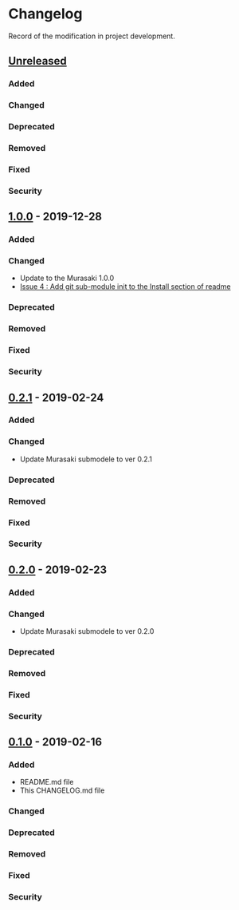 # Changelog
Record of the modification in project development.

## [Unreleased]

### Added
### Changed
### Deprecated
### Removed
### Fixed
### Security
## [1.0.0] - 2019-12-28

### Added
### Changed
- Update to the Murasaki 1.0.0
- [Issue 4 : Add git sub-module init to the Install section of readme](https://github.com/suikan4github/murasaki_samples/issues/4)
### Deprecated
### Removed
### Fixed
### Security
## [0.2.1] - 2019-02-24

### Added
### Changed
- Update Murasaki submodele to ver 0.2.1

### Deprecated
### Removed
### Fixed
### Security
## [0.2.0] - 2019-02-23

### Added
### Changed
- Update Murasaki submodele to ver 0.2.0

### Deprecated
### Removed
### Fixed
### Security
## [0.1.0] - 2019-02-16

### Added
 - README.md file
 - This CHANGELOG.md file

### Changed

### Deprecated
### Removed
### Fixed
### Security

[Unreleased]: https://github.com/suikan4github/murasaki_samples/compare/v1.0.0...develop
[1.0.0]: https://github.com/suikan4github/murasaki_samples/compare/v0.2.1...v1.0.0
[0.2.1]: https://github.com/suikan4github/murasaki_samples/compare/v0.2.0...v0.2.1
[0.2.0]: https://github.com/suikan4github/murasaki_samples/compare/v0.1.0...v0.2.0
[0.1.0]: https://github.com/suikan4github/murasaki_samples/compare/v0.0.0...v0.1.0

